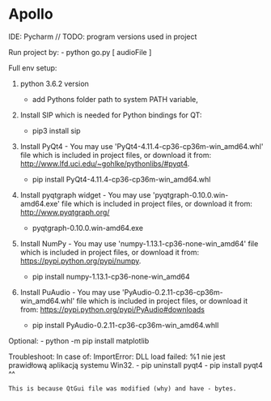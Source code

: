 # Apollo
IDE: Pycharm
// TODO: program versions used in project


Run project by:
	- python go.py [ audioFile ]


Full env setup:
1. python 3.6.2 version
	- add Pythons folder path to system PATH variable,

2. Install SIP which is needed for Python bindings for QT:
	- pip3 install sip

3. Install PyQt4 - You may use 'PyQt4-4.11.4-cp36-cp36m-win_amd64.whl' file which is included in project files, 
   or download it from: http://www.lfd.uci.edu/~gohlke/pythonlibs/#pyqt4.
	- pip install PyQt4-4.11.4-cp36-cp36m-win_amd64.whl
4. Install pyqtgraph widget - You may use 'pyqtgraph-0.10.0.win-amd64.exe' file which is included in project files, 
   or download it from: http://www.pyqtgraph.org/
   	- pyqtgraph-0.10.0.win-amd64.exe

5. Install NumPy - You may use 'numpy-1.13.1-cp36-none-win_amd64' file which is included in project files, 
   or download it from: https://pypi.python.org/pypi/numpy.
	- pip install numpy-1.13.1-cp36-none-win_amd64

6.  Install PuAudio - You may use 'PyAudio-0.2.11-cp36-cp36m-win_amd64.whl' file which is included in project files, 
   or download it from: https://pypi.python.org/pypi/PyAudio#downloads
	- pip install PyAudio-0.2.11-cp36-cp36m-win_amd64.whll


Optional:
	- python -m pip install matplotlib


Troubleshoot:
	In case of: ImportError: DLL load failed: %1 nie jest prawidłową aplikacją systemu Win32.
		- pip uninstall pyqt4
		- pip install pyqt4 ^^ 
		
	This is because QtGui file was modified (why) and have - bytes.

